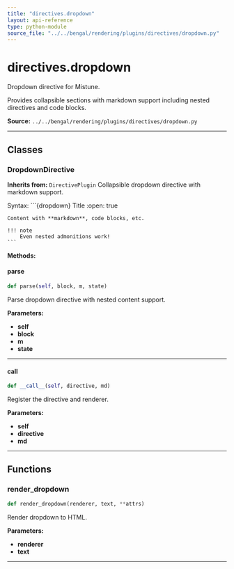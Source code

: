 ```yaml
---
title: "directives.dropdown"
layout: api-reference
type: python-module
source_file: "../../bengal/rendering/plugins/directives/dropdown.py"
---
```


# directives.dropdown

Dropdown directive for Mistune.

Provides collapsible sections with markdown support including
nested directives and code blocks.

**Source:** `../../bengal/rendering/plugins/directives/dropdown.py`

---

## Classes

### DropdownDirective

**Inherits from:** `DirectivePlugin`
Collapsible dropdown directive with markdown support.

Syntax:
    ```{dropdown} Title
    :open: true
    
    Content with **markdown**, code blocks, etc.
    
    !!! note
        Even nested admonitions work!
    ```




**Methods:**

#### parse

```python
def parse(self, block, m, state)
```

Parse dropdown directive with nested content support.

**Parameters:**

- **self**
- **block**
- **m**
- **state**







---
#### __call__

```python
def __call__(self, directive, md)
```

Register the directive and renderer.

**Parameters:**

- **self**
- **directive**
- **md**







---


## Functions

### render_dropdown

```python
def render_dropdown(renderer, text, **attrs)
```

Render dropdown to HTML.

**Parameters:**

- **renderer**
- **text**






---

